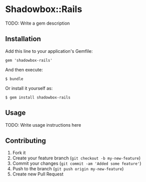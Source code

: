 # Shadowbox::Rails

TODO: Write a gem description

## Installation

Add this line to your application's Gemfile:

    gem 'shadowbox-rails'

And then execute:

    $ bundle

Or install it yourself as:

    $ gem install shadowbox-rails

## Usage

TODO: Write usage instructions here

## Contributing

1. Fork it
2. Create your feature branch (`git checkout -b my-new-feature`)
3. Commit your changes (`git commit -am 'Added some feature'`)
4. Push to the branch (`git push origin my-new-feature`)
5. Create new Pull Request
